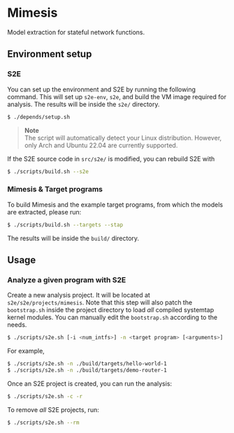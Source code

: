 # Mimesis

Model extraction for stateful network functions.

## Environment setup

### S2E

You can set up the environment and S2E by running the following command. This
will set up `s2e-env`, `s2e`, and build the VM image required for analysis. The
results will be inside the `s2e/` directory.

```sh
$ ./depends/setup.sh
```

> **Note**<br/>
> The script will automatically detect your Linux distribution. However, only
> Arch and Ubuntu 22.04 are currently supported.

If the S2E source code in `src/s2e/` is modified, you can rebuild S2E with

```sh 
$ ./scripts/build.sh --s2e
```

### Mimesis & Target programs

To build Mimesis and the example target programs, from which the models are
extracted, please run:

```sh 
$ ./scripts/build.sh --targets --stap
```

The results will be inside the `build/` directory.

## Usage

### Analyze a given program with S2E

Create a new analysis project. It will be located at `s2e/s2e/projects/mimesis`.
Note that this step will also patch the `bootstrap.sh` inside the project
directory to load *all* compiled systemtap kernel modules. You can manually edit
the `bootstrap.sh` according to the needs.

```sh 
$ ./scripts/s2e.sh [-i <num_intfs>] -n <target program> [<arguments>]
```

For example,

```sh 
$ ./scripts/s2e.sh -n ./build/targets/hello-world-1
$ ./scripts/s2e.sh -n ./build/targets/demo-router-1
```

Once an S2E project is created, you can run the analysis:

```sh 
$ ./scripts/s2e.sh -c -r
```

To remove *all* S2E projects, run:

```sh 
$ ./scripts/s2e.sh --rm
```
